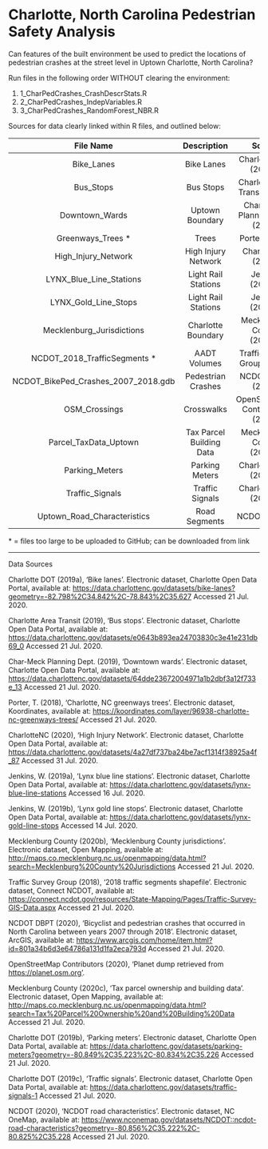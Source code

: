 # Charlotte, North Carolina Pedestrian Safety Analysis

Can features of the built environment be used to predict the locations of pedestrian crashes at the street level in Uptown Charlotte, North Carolina?

Run files in the following order WITHOUT clearing the environment:
1. 1_CharPedCrashes_CrashDescrStats.R
2. 2_CharPedCrashes_IndepVariables.R
3. 3_CharPedCrashes_RandomForest_NBR.R
   
Sources for data clearly linked within R files, and outlined below: 

|File Name                           | Description              | Source                          |
|:----------------------------------:|:------------------------:|:-------------------------------:|
Bike_Lanes                          | Bike Lanes               | Charlotte DOT (2019a)
Bus_Stops                           | Bus Stops                | Charlotte Area Transit (2019)
Downtown_Wards                      | Uptown Boundary          | Char-Meck Planning Dept. (2019)
Greenways_Trees *                   | Trees                    | Porter (2018)
High_Injury_Network                 | High Injury Network      | CharlotteNC (2020)
LYNX_Blue_Line_Stations             | Light Rail Stations      | Jenkins (2019a)
LYNX_Gold_Line_Stops                | Light Rail Stations      | Jenkins (2019b)
Mecklenburg_Jurisdictions           | Charlotte Boundary       | Mecklenburg County (2020b)
NCDOT_2018_TrafficSegments *        | AADT Volumes             | Traffic Survey Group (2018)
NCDOT_BikePed_Crashes_2007_2018.gdb | Pedestrian Crashes       | NCDOT DBPT (2020)
OSM_Crossings                       | Crosswalks               | OpenStreetMap Contributors (2020)
Parcel_TaxData_Uptown               | Tax Parcel Building Data | Mecklenburg County (2020c)
Parking_Meters                      | Parking Meters           | Charlotte DOT (2019b)
Traffic_Signals                     | Traffic Signals          | Charlotte DOT (2019c)
Uptown_Road_Characteristics         | Road Segments            | NCDOT (2020)

\* = files too large to be uploaded to GitHub; can be downloaded from link 

______________________________________________________________________________________________________________________________________________________________

Data Sources

Charlotte DOT (2019a), ‘Bike lanes’. Electronic dataset, Charlotte Open Data Portal, available at: https://data.charlottenc.gov/datasets/bike-lanes?geometry=-82.798%2C34.842%2C-78.843%2C35.627 Accessed 21 Jul. 2020.

Charlotte Area Transit (2019), ‘Bus stops’. Electronic dataset, Charlotte Open Data Portal, available at: https://data.charlottenc.gov/datasets/e0643b893ea24703830c3e41e231db69_0 Accessed 21 Jul. 2020.

Char-Meck Planning Dept. (2019), ‘Downtown wards’. Electronic dataset, Charlotte Open Data Portal, available at: https://data.charlottenc.gov/datasets/64dde23672004971a1b2dbf3a12f733e_13 Accessed 21 Jul. 2020.

Porter, T. (2018), ‘Charlotte, NC greenways trees’. Electronic dataset, Koordinates, available at: https://koordinates.com/layer/96938-charlotte-nc-greenways-trees/ Accessed 21 Jul. 2020.

CharlotteNC (2020), ‘High Injury Network’. Electronic dataset, Charlotte Open Data Portal, available at: https://data.charlottenc.gov/datasets/4a27df737ba24be7acf1314f38925a4f_87 Accessed 31 Jul. 2020.

Jenkins, W. (2019a), ‘Lynx blue line stations’. Electronic dataset, Charlotte Open Data Portal, available at: https://data.charlottenc.gov/datasets/lynx-blue-line-stations Accessed 16 Jul. 2020.

Jenkins, W. (2019b), ‘Lynx gold line stops’. Electronic dataset, Charlotte Open Data Portal, available at: https://data.charlottenc.gov/datasets/lynx-gold-line-stops Accessed 14 Jul. 2020.

Mecklenburg County (2020b), ‘Mecklenburg County jurisdictions’. Electronic dataset, Open Mapping, available at: http://maps.co.mecklenburg.nc.us/openmapping/data.html?search=Mecklenburg%20County%20Jurisdictions Accessed 21 Jul. 2020.

Traffic Survey Group (2018), ‘2018 traffic segments shapefile’. Electronic dataset, Connect NCDOT, available at: https://connect.ncdot.gov/resources/State-Mapping/Pages/Traffic-Survey-GIS-Data.aspx Accessed 21 Jul. 2020.

NCDOT DBPT (2020), ‘Bicyclist and pedestrian crashes that occurred in North Carolina between years 2007 through 2018’. Electronic dataset, ArcGIS, available at: https://www.arcgis.com/home/item.html?id=801a34b6d3e64786a131d1fa2eca793d Accessed 21 Jul. 2020.

OpenStreetMap Contributors (2020), ‘Planet dump retrieved from https://planet.osm.org’.

Mecklenburg County (2020c), ‘Tax parcel ownership and building data’. Electronic dataset, Open Mapping, available at: http://maps.co.mecklenburg.nc.us/openmapping/data.html?search=Tax%20Parcel%20Ownership%20and%20Building%20Data Accessed 21 Jul. 2020.

Charlotte DOT (2019b), ‘Parking meters’. Electronic dataset, Charlotte Open Data Portal, available at: https://data.charlottenc.gov/datasets/parking-meters?geometry=-80.849%2C35.223%2C-80.834%2C35.226 Accessed 21 Jul. 2020.

Charlotte DOT (2019c), ‘Traffic signals’. Electronic dataset, Charlotte Open Data Portal, available at: https://data.charlottenc.gov/datasets/traffic-signals-1 Accessed 21 Jul. 2020.

NCDOT (2020), ‘NCDOT road characteristics’. Electronic dataset, NC OneMap, available at: https://www.nconemap.gov/datasets/NCDOT::ncdot-road-characteristics?geometry=-80.856%2C35.222%2C-80.825%2C35.228 Accessed 21 Jul. 2020.

